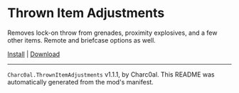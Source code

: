 # Thrown Item Adjustments

Removes lock-on throw from grenades, proximity explosives, and a few other items. Remote and briefcase options as well.

[Install](https://hitman-resources.netlify.app/smf-install-link/https://github.com/charc0al/HM3_GrenadeImprovements/releases/latest/download/mod.framework.zip) | [Download](https://github.com/charc0al/HM3_GrenadeImprovements/releases/latest/download/mod.framework.zip)

---

`Charc0al.ThrownItemAdjustments` v1.1.1, by Charc0al. This README was automatically generated from the mod's manifest.
